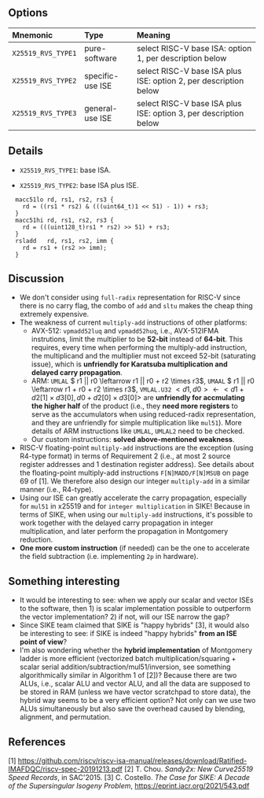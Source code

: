 
## Options

| Mnemonic            | Type             | Meaning                                                          |
| :------------------ | :--------------- | :----------------------------------------------------------------|
| `X25519_RVS_TYPE1`  | pure-software    | select RISC-V base ISA:          option 1, per description below |
| `X25519_RVS_TYPE2`  | specific-use ISE | select RISC-V base ISA plus ISE: option 2, per description below |
| `X25519_RVS_TYPE3`  | general-use  ISE | select RISC-V base ISA plus ISE: option 3, per description below |


## Details

- `X25519_RVS_TYPE1`: base ISA.

- `X25519_RVS_TYPE2`: base ISA plus ISE.

```
  macc51lo rd, rs1, rs2, rs3 {
    rd = ((rs1 * rs2) & (((uint64_t)1 << 51) - 1)) + rs3;
  }
  macc51hi rd, rs1, rs2, rs3 {
    rd = (((uint128_t)rs1 * rs2) >> 51) + rs3;
  }
  rsladd   rd, rs1, rs2, imm {
    rd = rs1 + (rs2 >> imm);
  }
```

## Discussion 
- We don't consider using `full-radix` representation for RISC-V since there is no carry flag, the combo of `add` and `sltu` makes the cheap thing extremely expensive.
- The weakness of current `multiply-add` instructions of other platforms:
  - AVX-512: `vpmadd52luq` and `vpmadd52huq`, i.e., AVX-512IFMA instrutions, limit the multiplier to be **52-bit** instead of **64-bit**. This requires, every time when performing the multiply-add instruction, the multiplicand and the multiplier must not exceed 52-bit (saturating issue), which is **unfriendly for Karatsuba multiplication and delayed carry propagation**. 
  - ARM: `UMLAL` $ r1 || r0 \leftarrow r1 || r0 + r2 \times r3$, `UMAAL` $ r1 || r0 \leftarrow r1 + r0 + r2 \times r3$, `VMLAL.U32` $<d1, d0> \leftarrow <d1 + d2[1] \times d3[0], d0 + d2[0]\times d3[0]>$ are **unfriendly for accmulating the higher half** of the product (i.e., they **need more registers** to serve as the accumulators when using reduced-radix representation, and they are unfriendly for simple multiplication like `mul51`). More details of ARM instructions like `UMLAL`, `UMLAL2` need to be checked. 
  - Our custom instructions: **solved above-mentioned weakness**.
- RISC-V floating-point `multiply-add` instructions are the exception (using R4-type format) in terms of Requirement 2 (i.e., at most 2 source register addresses and 1 destination register address). See details about the floating-point multiply-add instructions `F[N]MADD/F[N]MSUB` on page 69 of [1]. We therefore also design our integer `multiply-add` in a similar manner (i.e., R4-type). 
- Using our ISE can greatly accelerate the carry propagation, especially for `mul51` in x25519 and for `integer multiplication` in SIKE! Because in terms of SIKE, when using our `multiply-add` instructions, it's possible to work together with the delayed carry propagation in integer multiplication, and later perform the propagation in Montgomery reduction. 
- **One more custom instruction** (if needed) can be the one to accelerate the field subtraction (i.e. implementing `2p` in hardware).  

## Something interesting
- It would be interesting to see: when we apply our scalar and vector ISEs to the software, then 1) is scalar implementation possible to outperform the vector implementation? 2) if not, will our ISE narrow the gap?
- Since SIKE team claimed that SIKE is "happy hybrids" [3], it would also be interesting to see: if SIKE is indeed "happy hybrids" **from an ISE point of view**?
- I'm also wondering whether the **hybrid implementation** of Montgomery ladder is more efficient (vectorized batch multiplication/squaring + scalar serial addition/subtraction/mul51/inversion, see something algorithmically similar in Algorithm 1 of [2])? Because there are two ALUs, i.e., scalar ALU and vector ALU, and all the data are supposed to be stored in RAM (unless we have vector scratchpad to store data), the hybrid way seems to be a very efficient option? Not only can we use two ALUs simultaneously but also save the overhead caused by blending, alignment, and permutation.

## References 
[1] https://github.com/riscv/riscv-isa-manual/releases/download/Ratified-IMAFDQC/riscv-spec-20191213.pdf
[2] T. Chou. *Sandy2x: New Curve25519 Speed Records*, in SAC'2015.
[3] C. Costello. *The Case for SIKE: A Decade of the Supersingular Isogeny Problem*, https://eprint.iacr.org/2021/543.pdf
